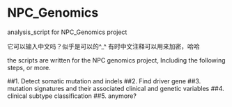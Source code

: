 # NPC_Genomics
analysis_script for NPC_Genomics project

它可以输入中文吗？似乎是可以的^_^
有时中文注释可以用来加密，哈哈

the scripts are written for the NPC genomics project, Including the following steps, or more.

##1. Detect somatic mutation and indels
##2. Find driver gene
##3. mutation signatures and their associated clinical and genetic variables
##4. clinical subtype classification
##5. anymore?

 
